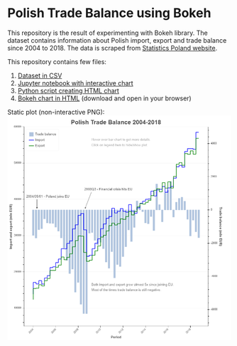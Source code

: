 # Polish Trade Balance using Bokeh

This repository is the result of experimenting with Bokeh library. The dataset contains information about Polish import, export and trade balance since 2004 to 2018. The data is scraped from [Statistics Poland website](https://stat.gov.pl/). 

This repository contains few files:
1. [Dataset in CSV](https://github.com/Pjarzabek/BokehTradeBalance/blob/master/PolandTradeBalance.csv)
2. [Jupyter notebook with interactive chart](https://github.com/Pjarzabek/BokehTradeBalance/blob/master/Bokeh%20-%20Polish%20Trade%20Balance.ipynb)
3. [Python script creating HTML chart](https://github.com/Pjarzabek/BokehTradeBalance/blob/master/PolishTradeBalance.py)
4. [Bokeh chart in HTML](https://github.com/Pjarzabek/BokehTradeBalance/blob/master/PolishTradeBalance.html) (download and open in your browser)

Static plot (non-interactive PNG):
<img src='https://raw.githubusercontent.com/Pjarzabek/BokehTradeBalance/master/StaticPlot.png'>
